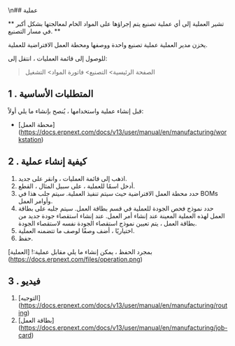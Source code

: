\n## عملية

** تشير العملية إلى أي عملية تصنيع يتم إجراؤها على المواد الخام لمعالجتها بشكل أكبر في مسار التصنيع. **

يخزن مدير العملية عملية تصنيع واحدة ووصفها ومحطة العمل الافتراضية للعملية.

للوصول إلى قائمة العمليات ، انتقل إلى:

> الصفحة الرئيسية> التصنيع> فاتورة المواد> التشغيل

## 1 \. المتطلبات الأساسية

قبل إنشاء عملية واستخدامها ، يُنصح بإنشاء ما يلي أولاً:

* [محطة العمل] (https://docs.erpnext.com/docs/v13/user/manual/en/manufacturing/workstation)

## 2 \. كيفية إنشاء عملية

1. اذهب إلى قائمة العمليات ، وانقر على جديد.
2. أدخل اسمًا للعملية ، على سبيل المثال ، القطع.
3. حدد محطة العمل الافتراضية حيث سيتم تنفيذ العملية. سيتم جلب هذا في BOMs وأوامر العمل.
4. حدد نموذج فحص الجودة للعملية في قسم بطاقة العمل. سيتم جلبه على بطاقة العمل لهذه العملية المعينة عند إنشاء أمر العمل. عند إنشاء استقصاء جودة جديد من بطاقة العمل ، يتم تعيين نموذج استقصاء الجودة نفسه لاستقصاء الجودة.
5. اختياريًا ، أضف وصفًا لوصف ما تتضمنه العملية.
6. حفظ.

بمجرد الحفظ ، يمكن إنشاء ما يلي مقابل عملية:! [العملية] (https://docs.erpnext.com/files/operation.png)

## 3 \. فيديو

1. [التوجيه] (https://docs.erpnext.com/docs/v13/user/manual/en/manufacturing/routing)
2. [بطاقة العمل] (https://docs.erpnext.com/docs/v13/user/manual/en/manufacturing/job-card)